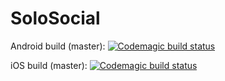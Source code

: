 # SoloSocial

Android build (master): [![Codemagic build status](https://api.codemagic.io/apps/5e27ce79f5fb1f52f5f9a709/5e2faf5c151bb6529bdd8586/status_badge.svg)](https://codemagic.io/apps/5e27ce79f5fb1f52f5f9a709/5e2faf5c151bb6529bdd8586/latest_build)

iOS build (master): [![Codemagic build status](https://api.codemagic.io/apps/5e27ce79f5fb1f52f5f9a709/60594e9a486f9df1083f6c90/status_badge.svg)](https://codemagic.io/apps/5e27ce79f5fb1f52f5f9a709/60594e9a486f9df1083f6c90/latest_build)
